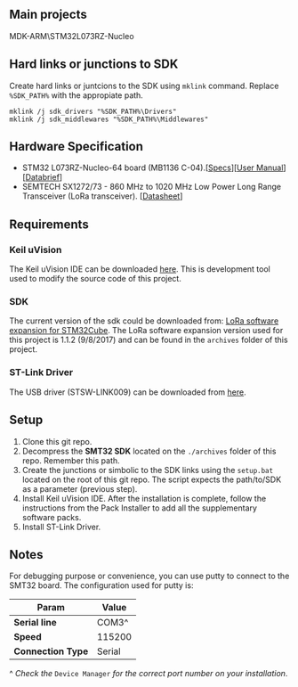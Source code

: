 
## Main projects
MDK-ARM\STM32L073RZ-Nucleo

## Hard links or junctions to SDK
Create hard links or juntcions to the SDK using `mklink` command. Replace `%SDK_PATH%` with the appropiate path.

```
mklink /j sdk_drivers "%SDK_PATH%\Drivers"
mklink /j sdk_middlewares "%SDK_PATH%\Middlewares"
```

## Hardware Specification

* STM32 L073RZ-Nucleo-64 board (MB1136 C-04).[[Specs](http://www.st.com/en/evaluation-tools/nucleo-f401re.html)][[User Manual](http://www.st.com/content/ccc/resource/technical/document/user_manual/98/2e/fa/4b/e0/82/43/b7/DM00105823.pdf/files/DM00105823.pdf/jcr:content/translations/en.DM00105823.pdf)][[Databrief](http://www.st.com/content/ccc/resource/technical/document/data_brief/c8/3c/30/f7/d6/08/4a/26/DM00105918.pdf/files/DM00105918.pdf/jcr:content/translations/en.DM00105918.pdf)]
* SEMTECH SX1272/73 - 860 MHz to 1020 MHz Low Power Long Range Transceiver (LoRa transceiver). [[Datasheet](https://www.semtech.com/uploads/documents/sx1272.pdf)]


## Requirements

### Keil uVision

The Keil uVision IDE can be downloaded [here](http://www2.keil.com/mdk5/install/). This is development tool used to modify the source code of this project.

### SDK

The current version of the sdk could be downloaded from: [LoRa software expansion for STM32Cube](http://www.st.com/en/embedded-software/i-cube-lrwan.html). The LoRa software expansion version used for this project is 1.1.2 (9/8/2017) and can be found in the `archives` folder of this project.

### ST-Link Driver
The USB driver (STSW-LINK009) can be downloaded from [here](http://www.st.com/en/development-tools/stsw-link009.html).

## Setup

1. Clone this git repo.
2. Decompress the **SMT32 SDK** located on the `./archives` folder of this repo. Remember this path.
3. Create the junctions or simbolic to the SDK links using the `setup.bat` located on the root of this git repo. The script expects the path/to/SDK as a parameter (previous step).
4. Install Keil uVision IDE. After the installation is complete, follow the instructions from the Pack Installer to add all the supplementary software packs.
5. Install ST-Link Driver.

## Notes

For debugging purpose or convenience, you can use putty to connect to the SMT32 board. The configuration used for putty is:

| Param | Value |
| ----- | ----- |
| **Serial line**     | COM3^   |
| **Speed**           | 115200  |
| **Connection Type** | Serial  |

^ *Check the* `Device Manager` *for the correct port number on your installation*.
